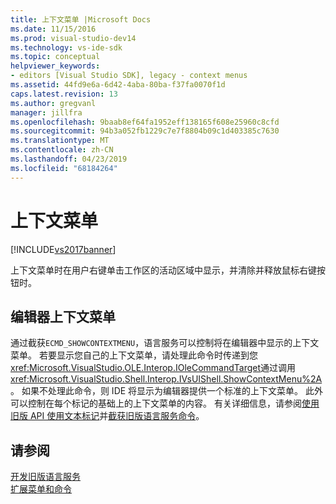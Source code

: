 ```yaml
---
title: 上下文菜单 |Microsoft Docs
ms.date: 11/15/2016
ms.prod: visual-studio-dev14
ms.technology: vs-ide-sdk
ms.topic: conceptual
helpviewer_keywords:
- editors [Visual Studio SDK], legacy - context menus
ms.assetid: 44fd9e6a-6d42-4aba-80ba-f37fa0070f1d
caps.latest.revision: 13
ms.author: gregvanl
manager: jillfra
ms.openlocfilehash: 9baab8ef64fa1952eff138165f608e25960c8cfd
ms.sourcegitcommit: 94b3a052fb1229c7e7f8804b09c1d403385c7630
ms.translationtype: MT
ms.contentlocale: zh-CN
ms.lasthandoff: 04/23/2019
ms.locfileid: "68184264"
---
```

# <a name="context-menus"></a>上下文菜单
[!INCLUDE[vs2017banner](../includes/vs2017banner.md)]

上下文菜单时在用户右键单击工作区的活动区域中显示，并清除并释放鼠标右键按钮时。  
  
## <a name="editor-context-menus"></a>编辑器上下文菜单  
 通过截获`ECMD_SHOWCONTEXTMENU`，语言服务可以控制将在编辑器中显示的上下文菜单。 若要显示您自己的上下文菜单，请处理此命令时传递到您<xref:Microsoft.VisualStudio.OLE.Interop.IOleCommandTarget>通过调用<xref:Microsoft.VisualStudio.Shell.Interop.IVsUIShell.ShowContextMenu%2A>。 如果不处理此命令，则 IDE 将显示为编辑器提供一个标准的上下文菜单。 此外可以控制在每个标记的基础上的上下文菜单的内容。 有关详细信息，请参阅[使用旧版 API 使用文本标记](../extensibility/using-text-markers-with-the-legacy-api.md)并[截获旧版语言服务命令](../extensibility/internals/intercepting-legacy-language-service-commands.md)。  
  
## <a name="see-also"></a>请参阅  
 [开发旧版语言服务](../extensibility/internals/developing-a-legacy-language-service.md)   
 [扩展菜单和命令](../extensibility/extending-menus-and-commands.md)
